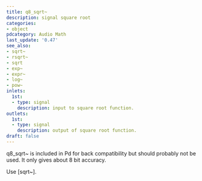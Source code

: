 ```yaml
---
title: q8_sqrt~
description: signal square root
categories:
- object
pdcategory: Audio Math
last_update: '0.47'
see_also:
- sqrt~
- rsqrt~
- sqrt
- exp~
- expr~
- log~
- pow~
inlets:
  1st:
  - type: signal
    description: input to square root function.
outlets:
  1st:
  - type: signal
    description: output of square root function.
draft: false
---
```

q8_sqrt~ is included in Pd for back compatibility but should probably not be used. It only gives about 8 bit accuracy.

Use [sqrt~].